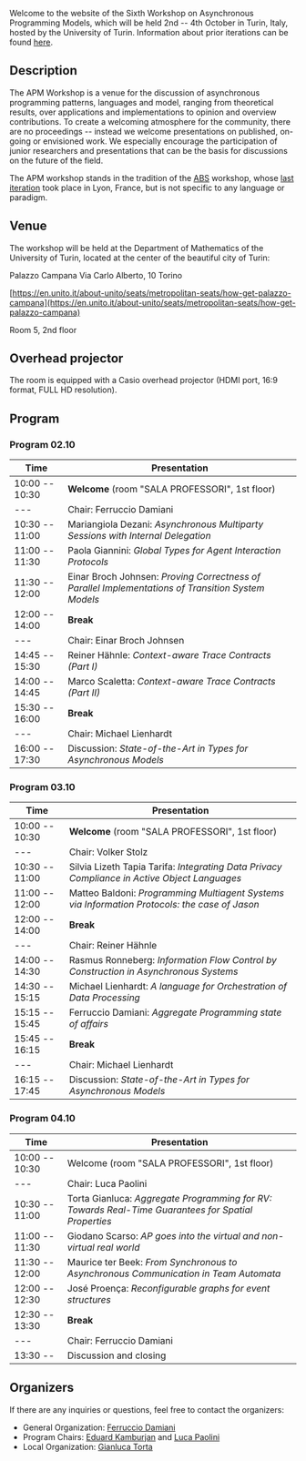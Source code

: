 Welcome to the website of the Sixth Workshop on Asynchronous Programming Models, which will be held 2nd -- 4th October in Turin, Italy, hosted by the University of Turin.
Information about prior iterations can be found [here](https://abs-models.org/publications/). 


## Description
The APM Workshop is a venue for the discussion of asynchronous programming patterns, languages and model, ranging from theoretical results, over applications and implementations to opinion and overview contributions. To create a welcoming atmosphere for the community, there are no proceedings -- instead we welcome presentations on published, on-going or envisioned work. We especially encourage the participation of junior researchers and presentations that can be the basis for discussions on the future of the field.

The APM workshop stands in the tradition of the [ABS](https://abs-models.org) workshop, whose [last iteration](http://edkamb.github.io/ABS_23) took place in Lyon, France, but is not specific to any language or paradigm. 

## Venue

The workshop will be held at the Department of Mathematics of the University of Turin, located at the center of the beautiful city of Turin: 

Palazzo Campana
Via Carlo Alberto, 10
Torino

[https://en.unito.it/about-unito/seats/metropolitan-seats/how-get-palazzo-campana](https://en.unito.it/about-unito/seats/metropolitan-seats/how-get-palazzo-campana)

Room 5, 2nd floor

## Overhead projector

The room is equipped with a Casio overhead projector (HDMI port, 16:9 format, FULL HD resolution). 

## Program

### Program 02.10

| Time  | Presentation |
| -------------  | ------------- |
| 10:00 -- 10:30 | **Welcome** (room "SALA PROFESSORI", 1st floor) | 
| --- | Chair: Ferruccio Damiani |
| 10:30 -- 11:00 | Mariangiola Dezani: _Asynchronous Multiparty Sessions with Internal Delegation_ |
| 11:00 -- 11:30 | Paola Giannini: _Global Types for Agent Interaction Protocols_ |
| 11:30 -- 12:00 | Einar Broch Johnsen: _Proving Correctness of Parallel Implementations of Transition System Models_ |
| 12:00 -- 14:00 | **Break** |
| --- | Chair: Einar Broch Johnsen |
| 14:45 -- 15:30 | Reiner Hähnle: _Context-aware Trace Contracts (Part I)_ |
| 14:00 -- 14:45 | Marco Scaletta: _Context-aware Trace Contracts (Part II)_ |
| 15:30 -- 16:00 | **Break** |
| --- | Chair: Michael Lienhardt |
| 16:00 -- 17:30 | Discussion: _State-of-the-Art in Types for Asynchronous Models_ |

### Program 03.10

| Time  | Presentation |
| -------------  | ------------- |
| 10:00 -- 10:30 | **Welcome**  (room "SALA PROFESSORI", 1st floor) |
| --- | Chair: Volker Stolz |
| 10:30 -- 11:00 | Silvia Lizeth Tapia Tarifa: _Integrating Data Privacy Compliance in Active Object Languages_ |
| 11:00 -- 12:00 | Matteo Baldoni: _Programming Multiagent Systems via Information Protocols: the case of Jason_ |
| 12:00 -- 14:00 | **Break** |
| --- | Chair: Reiner Hähnle |
| 14:00 -- 14:30 | Rasmus Ronneberg: _Information Flow Control by Construction in Asynchronous Systems_ |
| 14:30 -- 15:15 | Michael Lienhardt: _A language for Orchestration of Data Processing_  |
| 15:15 -- 15:45 | Ferruccio Damiani: _Aggregate Programming state of affairs_ |
| 15:45 -- 16:15 | **Break** |
| --- | Chair: Michael Lienhardt |
| 16:15 -- 17:45 | Discussion: _State-of-the-Art in Types for Asynchronous Models_ |


### Program 04.10

| Time  | Presentation |
| -------------  | ------------- |
| 10:00 -- 10:30 | Welcome (room "SALA PROFESSORI", 1st floor)  |
| --- | Chair: Luca Paolini |
| 10:30 -- 11:00 | Torta Gianluca: _Aggregate Programming for RV: Towards Real-Time Guarantees for Spatial Properties_ |
| 11:00 -- 11:30 | Giodano Scarso: _AP goes into the virtual and non-virtual real world_ |
| 11:30 -- 12:00 | Maurice ter Beek: _From Synchronous to Asynchronous Communication in Team Automata_ |
| 12:00 -- 12:30 | José Proença: _Reconfigurable graphs for event structures_ |
| 12:30 -- 13:30 | **Break** |
| --- | Chair: Ferruccio Damiani|
| 13:30 --  | Discussion and closing |


## Organizers
If there are any inquiries or questions, feel free to contact the organizers:
 * General Organization: [Ferruccio Damiani](mailto:ferruccio.damiani@unito.it)
 * Program Chairs: [Eduard Kamburjan](mailto:eduard@ifi.uio.no) and [Luca Paolini](mailto:luca.paolini@unito.it)
 * Local Organization: [Gianluca Torta](http://www.di.unito.it/~torta/)
